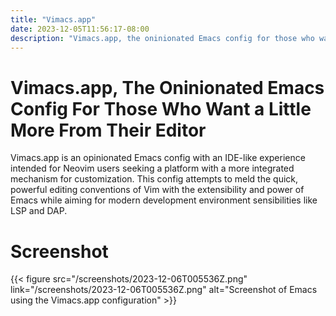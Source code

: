 ```yaml
---
title: "Vimacs.app"
date: 2023-12-05T11:56:17-08:00
description: "Vimacs.app, the oninionated Emacs config for those who want a little more from their editor"
---
```

# Vimacs.app, The Oninionated Emacs Config For Those Who Want a Little More From Their Editor

Vimacs.app is an opinionated Emacs config with an IDE-like experience intended for Neovim users seeking a platform with a more integrated mechanism for customization.  This config attempts to meld the quick, powerful editing conventions of Vim with the extensibility and power of Emacs while aiming for modern development environment sensibilities like LSP and DAP.

# Screenshot

{{< figure src="/screenshots/2023-12-06T005536Z.png" link="/screenshots/2023-12-06T005536Z.png" alt="Screenshot of Emacs using the Vimacs.app configuration" >}}
